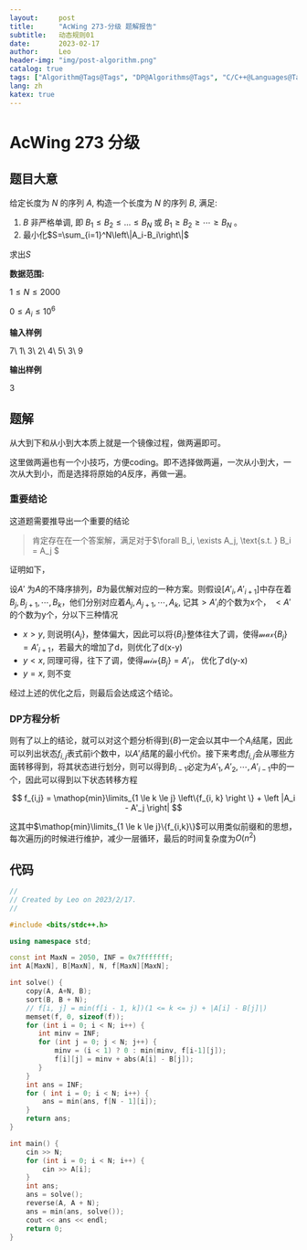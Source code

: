```yaml
---
layout:     post
title:      "AcWing 273-分级 题解报告"
subtitle:   动态规则01
date:       2023-02-17
author:     Leo
header-img: "img/post-algorithm.png"
catalog: true
tags: ["Algorithm@Tags@Tags", "DP@Algorithms@Tags", "C/C++@Languages@Tags"]
lang: zh
katex: true
---
```

# AcWing 273 分级

## 题目大意

给定长度为 $N$ 的序列 $A$, 构造一个长度为 $N$ 的序列 $B$, 满足:

1. $B$ 非严格单调, 即 $B_1 \leq B_2 \leq \ldots \leq B_N$ 或 $B_1 \geq B_2 \geq \cdots \geq B_N$ 。
2. 最小化$S=\sum_{i=1}^N\left\|A_i-B_i\right\|$

求出$S$

**数据范围:**

$1 \leq N \leq 2000$

$0\leq A_i  \leq 10^6$

**输入样例**

7\\
1\\
3\\
2\\
4\\
5\\
3\\
9

**输出样例**

3

## 题解

从大到下和从小到大本质上就是一个镜像过程，做两遍即可。

这里做两遍也有一个小技巧，方便coding。即不选择做两遍，一次从小到大，一次从大到小，而是选择将原始的$A$反序，再做一遍。

### 重要结论

这道题需要推导出一个重要的结论

> 肯定存在在一个答案解，满足对于$\forall B_i, \exists A_j, \text{s.t. } B_i = A_j $

证明如下，

设$A'$ 为$A$的不降序排列，$B$为最优解对应的一种方案。则假设$\left[A'_i, A'_{i+1}\right]$中存在着$B_j, B_{j+1}, \cdots, B_k$，他们分别对应着$A_j, A_{j+1}, \cdots, A_{k}$, 记其$> A'_i$的个数为x个， $<A'$的个数为y个，分以下三种情况

* $x>y$, 则说明$\{A_j\}$，整体偏大，因此可以将$\{B_j\}$整体往大了调，使得$\mathcal{max}\{B_j\} = A'_{i+1}$，若最大的增加了d，则优化了d(x-y)
* $y<x$, 同理可得，往下了调，使得$\mathcal{min}\{B_j\} = A'_i$， 优化了d(y-x)
* $y=x$, 则不变

经过上述的优化之后，则最后会达成这个结论。

### DP方程分析

则有了以上的结论，就可以对这个题分析得到$\{B\}$一定会以其中一个$A_i$结尾，因此可以列出状态$f_{i,j}$表式前i个数中，以$A'_j$结尾的最小代价。接下来考虑$f_{i,j}$会从哪些方面转移得到，将其状态进行划分，则可以得到$B_{i-1}$必定为$A'_1, A'_2, \cdots, A'_{i-1}$中的一个，因此可以得到以下状态转移方程

$$
f_{i,j} = \mathop{min}\limits_{1 \le k \le j} \left\{f_{i, k} \right \} + \left |A_i - A'_j \right|
$$

这其中$\mathop{min}\limits_{1 \le k \le j}\{f_{i,k}\}$可以用类似前缀和的思想，每次遍历j的时候进行维护，减少一层循环，最后的时间复杂度为$O(n^2)$

## 代码

```c++
//
// Created by Leo on 2023/2/17.
//

#include <bits/stdc++.h>

using namespace std;

const int MaxN = 2050, INF = 0x7fffffff;
int A[MaxN], B[MaxN], N, f[MaxN][MaxN];

int solve() {
    copy(A, A+N, B);
    sort(B, B + N);
    // f[i, j] = min(f[i - 1, k])(1 <= k <= j) + |A[i] - B[j]|)
    memset(f, 0, sizeof(f));
    for (int i = 0; i < N; i++) {
       int minv = INF;
       for (int j = 0; j < N; j++) {
           minv = (i < 1) ? 0 : min(minv, f[i-1][j]);
           f[i][j] = minv + abs(A[i] - B[j]);
       }
    }
    int ans = INF;
    for ( int i = 0; i < N; i++) {
        ans = min(ans, f[N - 1][i]);
    }
    return ans;
}

int main() {
    cin >> N;
    for (int i = 0; i < N; i++) {
        cin >> A[i];
    }
    int ans;
    ans = solve();
    reverse(A, A + N);
    ans = min(ans, solve());
    cout << ans << endl;
    return 0;
}
```
